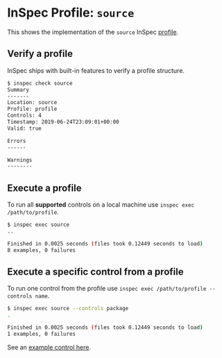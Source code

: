 # InSpec Profile: `source`

This shows the implementation of the `source` InSpec [profile](https://github.com/inspec/inspec/blob/master/docs/profiles.md).

## Verify a profile

InSpec ships with built-in features to verify a profile structure.

```bash
$ inspec check source
Summary
-------
Location: source
Profile: profile
Controls: 4
Timestamp: 2019-06-24T23:09:01+00:00
Valid: true

Errors
------

Warnings
--------
```

## Execute a profile

To run all **supported** controls on a local machine use `inspec exec /path/to/profile`.

```bash
$ inspec exec source
..

Finished in 0.0025 seconds (files took 0.12449 seconds to load)
8 examples, 0 failures
```

## Execute a specific control from a profile

To run one control from the profile use `inspec exec /path/to/profile --controls name`.

```bash
$ inspec exec source --controls package
.

Finished in 0.0025 seconds (files took 0.12449 seconds to load)
1 examples, 0 failures
```

See an [example control here](https://github.com/inspec/inspec/blob/master/examples/profile/controls/example.rb).
